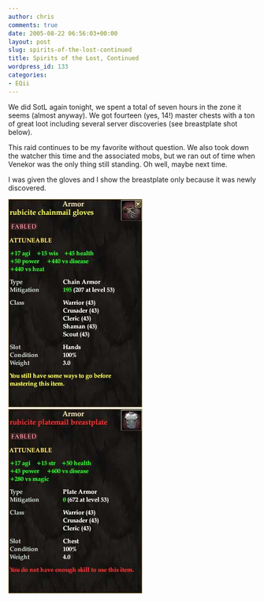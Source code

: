 ```yaml
---
author: chris
comments: true
date: 2005-08-22 06:56:03+00:00
layout: post
slug: spirits-of-the-lost-continued
title: Spirits of the Lost, Continued
wordpress_id: 133
categories:
- EQii
---
```


We did SotL again tonight, we spent a total of seven hours in the zone it seems (almost anyway). We got fourteen (yes, 14!) master chests with a ton of great loot including several server discoveries (see breastplate shot below).

This raid continues to be my favorite without question. We also took down the watcher this time and the associated mobs, but we ran out of time when Venekor was the only thing still standing. Oh well, maybe next time.

I was given the gloves and I show the breastplate only because it was newly discovered.

![Rubicite Chainmail Gloves](/images/RubiciteGloves.jpg)![Rubicite Platemail Breastplate](/images/RubiciteBP.jpg)


